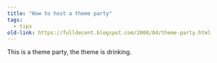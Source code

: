 ```yaml
---
title: "How to host a theme party"
tags: 
  - tips	
old-link: https://fulldecent.blogspot.com/2008/04/theme-party.html
---
```


This is a theme party, the theme is drinking.